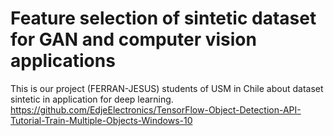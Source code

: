 # Feature selection of sintetic dataset for GAN and computer vision applications
This is our project (FERRAN-JESUS) students of USM in Chile about dataset sintetic in application for deep learning.
https://github.com/EdjeElectronics/TensorFlow-Object-Detection-API-Tutorial-Train-Multiple-Objects-Windows-10
